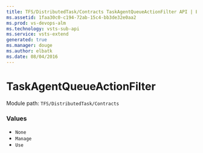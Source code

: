 ```yaml
---
title: TFS/DistributedTask/Contracts TaskAgentQueueActionFilter API | Extensions for Visual Studio Team Services
ms.assetid: 1faa30c0-c194-72ab-15c4-bb3de32e0aa2
ms.prod: vs-devops-alm
ms.technology: vsts-sub-api
ms.service: vsts-extend
generated: true
ms.manager: douge
ms.author: elbatk
ms.date: 08/04/2016
---
```


# TaskAgentQueueActionFilter

Module path: `TFS/DistributedTask/Contracts`

### Values

* `None` 
* `Manage` 
* `Use` 
